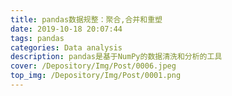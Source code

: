 ```yaml
---
title: pandas数据规整：聚合,合并和重塑
date: 2019-10-18 20:07:44
tags: pandas
categories: Data analysis
description: pandas是基于NumPy的数据清洗和分析的工具
cover: /Depository/Img/Post/0006.jpeg
top_img: /Depository/Img/Post/0001.png
---
```

